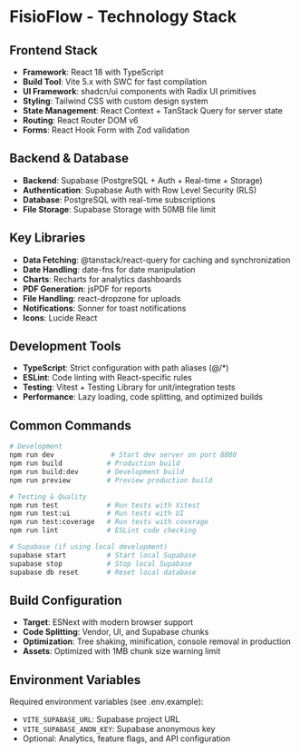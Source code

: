 # FisioFlow - Technology Stack

## Frontend Stack

- **Framework**: React 18 with TypeScript
- **Build Tool**: Vite 5.x with SWC for fast compilation
- **UI Framework**: shadcn/ui components with Radix UI primitives
- **Styling**: Tailwind CSS with custom design system
- **State Management**: React Context + TanStack Query for server state
- **Routing**: React Router DOM v6
- **Forms**: React Hook Form with Zod validation

## Backend & Database

- **Backend**: Supabase (PostgreSQL + Auth + Real-time + Storage)
- **Authentication**: Supabase Auth with Row Level Security (RLS)
- **Database**: PostgreSQL with real-time subscriptions
- **File Storage**: Supabase Storage with 50MB file limit

## Key Libraries

- **Data Fetching**: @tanstack/react-query for caching and synchronization
- **Date Handling**: date-fns for date manipulation
- **Charts**: Recharts for analytics dashboards
- **PDF Generation**: jsPDF for reports
- **File Handling**: react-dropzone for uploads
- **Notifications**: Sonner for toast notifications
- **Icons**: Lucide React

## Development Tools

- **TypeScript**: Strict configuration with path aliases (@/*)
- **ESLint**: Code linting with React-specific rules
- **Testing**: Vitest + Testing Library for unit/integration tests
- **Performance**: Lazy loading, code splitting, and optimized builds

## Common Commands

```bash
# Development
npm run dev              # Start dev server on port 8080
npm run build           # Production build
npm run build:dev       # Development build
npm run preview         # Preview production build

# Testing & Quality
npm run test            # Run tests with Vitest
npm run test:ui         # Run tests with UI
npm run test:coverage   # Run tests with coverage
npm run lint            # ESLint code checking

# Supabase (if using local development)
supabase start          # Start local Supabase
supabase stop           # Stop local Supabase
supabase db reset       # Reset local database
```

## Build Configuration

- **Target**: ESNext with modern browser support
- **Code Splitting**: Vendor, UI, and Supabase chunks
- **Optimization**: Tree shaking, minification, console removal in production
- **Assets**: Optimized with 1MB chunk size warning limit

## Environment Variables

Required environment variables (see .env.example):
- `VITE_SUPABASE_URL`: Supabase project URL
- `VITE_SUPABASE_ANON_KEY`: Supabase anonymous key
- Optional: Analytics, feature flags, and API configuration